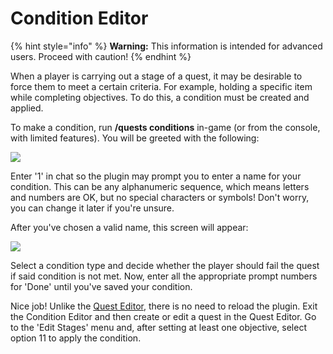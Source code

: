 # Condition Editor

{% hint style="info" %}
**Warning:** This information is intended for advanced users. Proceed with caution!
{% endhint %}

When a player is carrying out a stage of a quest, it may be desirable to force them to meet a certain criteria. For example, holding a specific item while completing objectives. To do this, a condition must be created and applied.

To make a condition, run **/quests conditions** in-game (or from the console, with limited features). You will be greeted with the following:

![](https://camo.githubusercontent.com/7c7cf8db7760543f731b49ec61ef1651886830e96b79c7ce4afb6741f53bb7dc/68747470733a2f2f692e696d6775722e636f6d2f6c7148626f4b492e706e67)

Enter '1' in chat so the plugin may prompt you to enter a name for your condition. This can be any alphanumeric sequence, which means letters and numbers are OK, but no special characters or symbols! Don't worry, you can change it later if you're unsure.

After you've chosen a valid name, this screen will appear:

![](https://camo.githubusercontent.com/23267d859c71ffcb3cd6f4123060c813a2d75817eb8c8a1f535f17c7f4fc2338/68747470733a2f2f692e696d6775722e636f6d2f455379363872492e706e67)

Select a condition type and decide whether the player should fail the quest if said condition is not met. Now, enter all the appropriate prompt numbers for 'Done' until you've saved your condition.

Nice job! Unlike the [Quest Editor](../setup/quests-editor.md), there is no need to reload the plugin. Exit the Condition Editor and then create or edit a quest in the Quest Editor. Go to the 'Edit Stages' menu and, after setting at least one objective, select option 11 to apply the condition.
